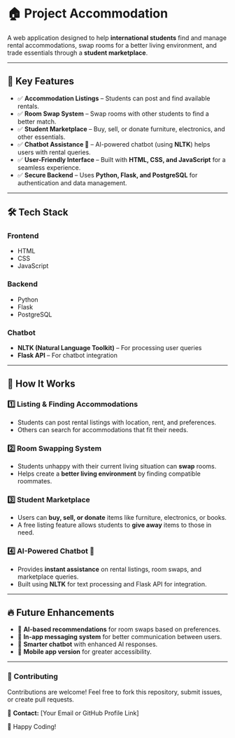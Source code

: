 # 🏠 Project Accommodation  

A web application designed to help **international students** find and manage rental accommodations, swap rooms for a better living environment, and trade essentials through a **student marketplace**.  

---

## 🚀 Key Features  

- ✅ **Accommodation Listings** – Students can post and find available rentals.  
- ✅ **Room Swap System** – Swap rooms with other students to find a better match.  
- ✅ **Student Marketplace** – Buy, sell, or donate furniture, electronics, and other essentials.  
- ✅ **Chatbot Assistance 🤖** – AI-powered chatbot (using **NLTK**) helps users with rental queries.  
- ✅ **User-Friendly Interface** – Built with **HTML, CSS, and JavaScript** for a seamless experience.  
- ✅ **Secure Backend** – Uses **Python, Flask, and PostgreSQL** for authentication and data management.  

---

## 🛠 Tech Stack  

### Frontend  
- HTML  
- CSS  
- JavaScript  

### Backend  
- Python  
- Flask  
- PostgreSQL  

### Chatbot  
- **NLTK (Natural Language Toolkit)** – For processing user queries  
- **Flask API** – For chatbot integration  

---

## 🏡 How It Works  

### 1️⃣ Listing & Finding Accommodations  
- Students can post rental listings with location, rent, and preferences.  
- Others can search for accommodations that fit their needs.  

### 2️⃣ Room Swapping System  
- Students unhappy with their current living situation can **swap** rooms.  
- Helps create a **better living environment** by finding compatible roommates.  

### 3️⃣ Student Marketplace  
- Users can **buy, sell, or donate** items like furniture, electronics, or books.  
- A free listing feature allows students to **give away** items to those in need.  

### 4️⃣ AI-Powered Chatbot 🤖  
- Provides **instant assistance** on rental listings, room swaps, and marketplace queries.  
- Built using **NLTK** for text processing and Flask API for integration.  

---

## 🔥 Future Enhancements  

- 🚀 **AI-based recommendations** for room swaps based on preferences.  
- 💬 **In-app messaging system** for better communication between users.  
- 🤖 **Smarter chatbot** with enhanced AI responses.  
- 📱 **Mobile app version** for greater accessibility.  

---

### 🎯 Contributing  
Contributions are welcome! Feel free to fork this repository, submit issues, or create pull requests.  

📧 **Contact:** [Your Email or GitHub Profile Link]  

🚀 Happy Coding!  
